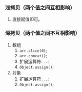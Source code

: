 ### 浅拷贝（两个值之间互相影响）
1. 直接赋值即可。

### 深拷贝（两个值之间不互相影响）
1. 数组
    1. `arr.slice(0)`;
    2. `arr.concat()`;
    3. 扩展运算符`...`;
    4. `Object.assign()`;
2. 对象
    1. 扩展运算符`...`;
    2. `Object.assign()`;